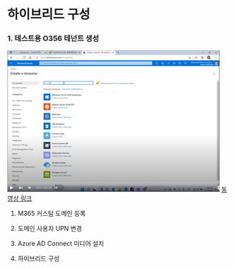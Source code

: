 # 하이브리드 구성

### 1. 테스트용 O356 테넌트 생성
![전체동영상](20211213202945001.png) [동영상 링크](https://youtu.be/PJH9Eef2Oec?t=4292)

1. M365 커스텀 도메인 등록

2. 도메인 사용자 UPN 변경

3. Azure AD Connect 미디어 설치

4. 하이브리드 구성
